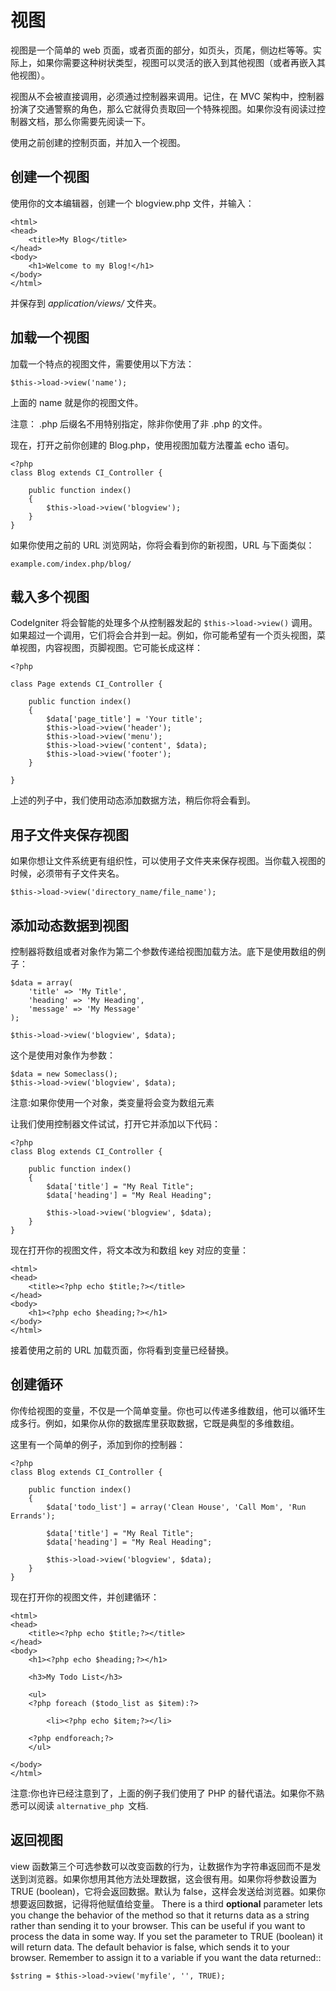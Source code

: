 # 视图

视图是一个简单的 web 页面，或者页面的部分，如页头，页尾，侧边栏等等。实际上，如果你需要这种树状类型，视图可以灵活的嵌入到其他视图（或者再嵌入其他视图）。

视图从不会被直接调用，必须通过控制器来调用。记住，在 MVC 架构中，控制器扮演了交通警察的角色，那么它就得负责取回一个特殊视图。如果你没有阅读过控制器文档，那么你需要先阅读一下。

使用之前创建的控制页面，并加入一个视图。

## 创建一个视图

使用你的文本编辑器，创建一个 blogview.php 文件，并输入：

	<html>
	<head>
		<title>My Blog</title>
	</head>
	<body>
		<h1>Welcome to my Blog!</h1>
	</body>
	</html>
	
并保存到 *application/views/* 文件夹。

## 加载一个视图

加载一个特点的视图文件，需要使用以下方法：

	$this->load->view('name');

上面的 name 就是你的视图文件。

注意： .php 后缀名不用特别指定，除非你使用了非 .php 的文件。

现在，打开之前你创建的 Blog.php，使用视图加载方法覆盖 echo 语句。

	<?php
	class Blog extends CI_Controller {

		public function index()
		{
			$this->load->view('blogview');
		}
	}

如果你使用之前的 URL 浏览网站，你将会看到你的新视图，URL 与下面类似：

	example.com/index.php/blog/

## 载入多个视图

CodeIgniter 将会智能的处理多个从控制器发起的 `$this->load->view()` 调用。如果超过一个调用，它们将会合并到一起。例如，你可能希望有一个页头视图，菜单视图，内容视图，页脚视图。它可能长成这样：

	<?php

	class Page extends CI_Controller {

		public function index()
		{
			$data['page_title'] = 'Your title';
			$this->load->view('header');
			$this->load->view('menu');
			$this->load->view('content', $data);
			$this->load->view('footer');
		}

	}

上述的列子中，我们使用动态添加数据方法，稍后你将会看到。

## 用子文件夹保存视图

如果你想让文件系统更有组织性，可以使用子文件夹来保存视图。当你载入视图的时候，必须带有子文件夹名。

	$this->load->view('directory_name/file_name');

## 添加动态数据到视图

控制器将数组或者对象作为第二个参数传递给视图加载方法。底下是使用数组的例子：

	$data = array(
		'title' => 'My Title',
		'heading' => 'My Heading',
		'message' => 'My Message'
	);

	$this->load->view('blogview', $data);

这个是使用对象作为参数：

	$data = new Someclass();
	$this->load->view('blogview', $data);

注意:如果你使用一个对象，类变量将会变为数组元素

让我们使用控制器文件试试，打开它并添加以下代码：

	<?php
	class Blog extends CI_Controller {

		public function index()
		{
			$data['title'] = "My Real Title";
			$data['heading'] = "My Real Heading";

			$this->load->view('blogview', $data);
		}
	}

现在打开你的视图文件，将文本改为和数组 key 对应的变量：

	<html>
	<head>
		<title><?php echo $title;?></title>
	</head>
	<body>
		<h1><?php echo $heading;?></h1>
	</body>
	</html>

接着使用之前的 URL 加载页面，你将看到变量已经替换。

## 创建循环

你传给视图的变量，不仅是一个简单变量。你也可以传递多维数组，他可以循环生成多行。例如，如果你从你的数据库里获取数据，它既是典型的多维数组。

这里有一个简单的例子，添加到你的控制器：

	<?php
	class Blog extends CI_Controller {

		public function index()
		{
			$data['todo_list'] = array('Clean House', 'Call Mom', 'Run Errands');

			$data['title'] = "My Real Title";
			$data['heading'] = "My Real Heading";

			$this->load->view('blogview', $data);
		}
	}

现在打开你的视图文件，并创建循环：

	<html>
	<head>
		<title><?php echo $title;?></title>
	</head>
	<body>
		<h1><?php echo $heading;?></h1>
	
		<h3>My Todo List</h3>

		<ul>
		<?php foreach ($todo_list as $item):?>
	
			<li><?php echo $item;?></li>
	
		<?php endforeach;?>
		</ul>

	</body>
	</html>

注意:你也许已经注意到了，上面的例子我们使用了 PHP 的替代语法。如果你不熟悉可以阅读 `alternative_php `文档.

## 返回视图

view 函数第三个可选参数可以改变函数的行为，让数据作为字符串返回而不是发送到浏览器。如果你想用其他方法处理数据，这会很有用。如果你将参数设置为 TRUE (boolean)，它将会返回数据。默认为 false，这样会发送给浏览器。如果你想要返回数据，记得将他赋值给变量。
There is a third **optional** parameter lets you change the behavior of
the method so that it returns data as a string rather than sending it
to your browser. This can be useful if you want to process the data in
some way. If you set the parameter to TRUE (boolean) it will return
data. The default behavior is false, which sends it to your browser.
Remember to assign it to a variable if you want the data returned::

	$string = $this->load->view('myfile', '', TRUE);
